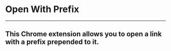# Open With Prefix

---
## This Chrome extension allows you to open a link with a prefix prepended to it. 
